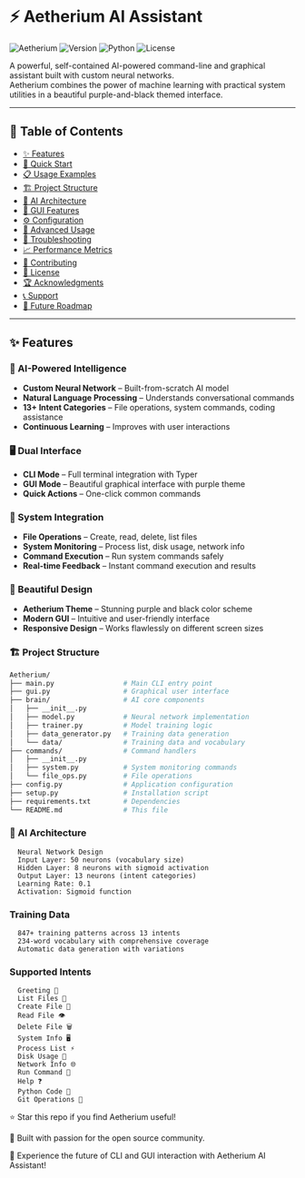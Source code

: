 # ⚡ Aetherium AI Assistant

![Aetherium](https://img.shields.io/badge/Aetherium-AI%2520Assistant-purple)
![Version](https://img.shields.io/badge/Version-1.0.0-blue)
![Python](https://img.shields.io/badge/Python-3.8%252B-green)
![License](https://img.shields.io/badge/License-MIT-orange)

A powerful, self-contained AI-powered command-line and graphical assistant built with custom neural networks.  
Aetherium combines the power of machine learning with practical system utilities in a beautiful purple-and-black themed interface.

---

## 📑 Table of Contents
- [✨ Features](#-features)
- [🚀 Quick Start](#-quick-start)
- [📋 Usage Examples](#-usage-examples)
- [🏗️ Project Structure](#️-project-structure)
- [🧠 AI Architecture](#-ai-architecture)
- [🎨 GUI Features](#-gui-features)
- [⚙️ Configuration](#️-configuration)
- [🔧 Advanced Usage](#-advanced-usage)
- [🐛 Troubleshooting](#-troubleshooting)
- [📈 Performance Metrics](#-performance-metrics)
- [🤝 Contributing](#-contributing)
- [📝 License](#-license)
- [🏆 Acknowledgments](#-acknowledgments)
- [📞 Support](#-support)
- [🔮 Future Roadmap](#-future-roadmap)

---

## ✨ Features

### 🤖 AI-Powered Intelligence
- **Custom Neural Network** – Built-from-scratch AI model  
- **Natural Language Processing** – Understands conversational commands  
- **13+ Intent Categories** – File operations, system commands, coding assistance  
- **Continuous Learning** – Improves with user interactions  

### 🖥️ Dual Interface
- **CLI Mode** – Full terminal integration with Typer  
- **GUI Mode** – Beautiful graphical interface with purple theme  
- **Quick Actions** – One-click common commands  

### 🔧 System Integration
- **File Operations** – Create, read, delete, list files  
- **System Monitoring** – Process list, disk usage, network info  
- **Command Execution** – Run system commands safely  
- **Real-time Feedback** – Instant command execution and results  

### 🎨 Beautiful Design
- **Aetherium Theme** – Stunning purple and black color scheme  
- **Modern GUI** – Intuitive and user-friendly interface  
- **Responsive Design** – Works flawlessly on different screen sizes  

### 🏗️ Project Structure

```graphql
Aetherium/
├── main.py                 # Main CLI entry point
├── gui.py                  # Graphical user interface
├── brain/                  # AI core components
│   ├── __init__.py
│   ├── model.py            # Neural network implementation
│   ├── trainer.py          # Model training logic
│   ├── data_generator.py   # Training data generation
│   └── data/               # Training data and vocabulary
├── commands/               # Command handlers
│   ├── __init__.py
│   ├── system.py           # System monitoring commands
│   └── file_ops.py         # File operations
├── config.py               # Application configuration
├── setup.py                # Installation script
├── requirements.txt        # Dependencies
└── README.md               # This file
```

### 🧠 AI Architecture

      Neural Network Design
      Input Layer: 50 neurons (vocabulary size)
      Hidden Layer: 8 neurons with sigmoid activation
      Output Layer: 13 neurons (intent categories)
      Learning Rate: 0.1
      Activation: Sigmoid function

### Training Data

      847+ training patterns across 13 intents
      234-word vocabulary with comprehensive coverage
      Automatic data generation with variations

### Supported Intents

      Greeting 👋
      List Files 📁
      Create File 📝
      Read File 👁️
      Delete File 🗑️
      System Info 🖥️
      Process List ⚡
      Disk Usage 💾
      Network Info 🌐
      Run Command 🚀
      Help ❓
      Python Code 🐍
      Git Operations 🔄

⭐ Star this repo if you find Aetherium useful!

💜 Built with passion for the open source community.

🚀 Experience the future of CLI and GUI interaction with Aetherium AI Assistant!
